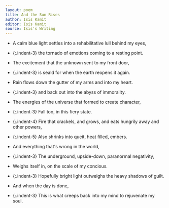 ```yaml
---
layout: poem
title: And the Sun Rises
author: Isis Kamit
editor: Isis Kamit
source: Isis's Writing
---
```


- A calm blue light settles into a rehabilitative lull behind my eyes,
- {:.indent-3} the tornado of emotions coming to a resting point. 

- The excitement that the unknown sent to my front door,
- {:.indent-3} is seald for when the earth reopens it again.

- Rain flows down the gutter of my arms and into my heart. 
- {:.indent-3} and back out into the abyss of immorality. 

- The energies of the universe that formed to create character,
- {:.indent-3} Fall too, in this fiery state.
- {:.indent-4} Fire that crackels, and grows, and eats hungrily away and other powers,
- {:.indent-5} Also shrinks into queit, heat filled, embers. 

- And everything that's wrong in the world, 
- {:.indent-3} The underground, upside-down, paranormal negativity, 
- Weighs itself in, on the scale of my concious. 

- {:.indent-3} Hopefully bright light outweighs the heavy shadows of guilt. 

- And when the day is done,
- {:.indent-3} This is what creeps back into my mind to rejuvenate my soul. 